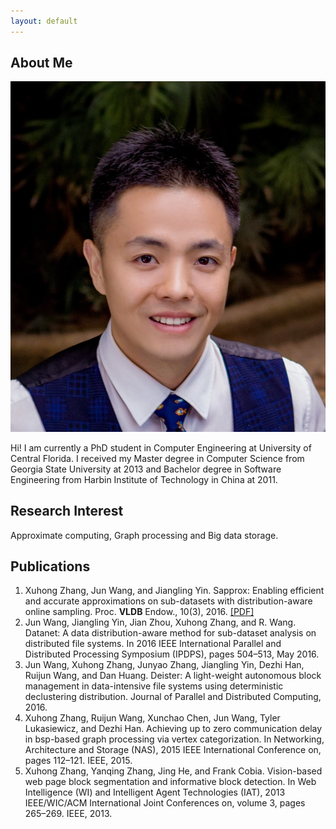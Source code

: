 ```yaml
---
layout: default
---
```


## About Me

<img class="profile-picture" src="xuhong.jpg">

Hi! I am currently a PhD student in Computer Engineering at University of Central Florida. I received my Master degree in Computer Science from Georgia State University at 2013  and Bachelor degree in Software Engineering from Harbin Institute of Technology in China at 2011.

## Research Interest

Approximate computing, Graph processing and Big data storage.

## Publications

1. Xuhong Zhang, Jun Wang, and Jiangling Yin. Sapprox: Enabling efficient and accurate approximations on sub-datasets with distribution-aware online sampling. Proc. **VLDB** Endow., 10(3), 2016. [[PDF]](/paper/sapprox.pdf)
2. Jun Wang, Jiangling Yin, Jian Zhou, Xuhong Zhang, and R. Wang. Datanet: A data distribution-aware method for sub-dataset analysis on distributed file systems. In 2016 IEEE International Parallel and Distributed Processing Symposium (IPDPS), pages 504–513, May 2016.
3. Jun Wang, Xuhong Zhang, Junyao Zhang, Jiangling Yin, Dezhi Han, Ruijun Wang, and Dan Huang. Deister: A light-weight autonomous block management in data-intensive file systems using deterministic declustering distribution. Journal of Parallel and Distributed Computing, 2016.
4. Xuhong Zhang, Ruijun Wang, Xunchao Chen, Jun Wang, Tyler Lukasiewicz, and Dezhi Han. Achieving up to zero communication delay in bsp-based graph processing via vertex categorization. In Networking, Architecture and Storage (NAS), 2015 IEEE International Conference on, pages 112–121. IEEE, 2015.
5. Xuhong Zhang, Yanqing Zhang, Jing He, and Frank Cobia. Vision-based web page block segmentation and informative block detection. In Web Intelligence (WI) and Intelligent Agent Technologies (IAT), 2013 IEEE/WIC/ACM International Joint Conferences on, volume 3, pages 265–269. IEEE, 2013.
